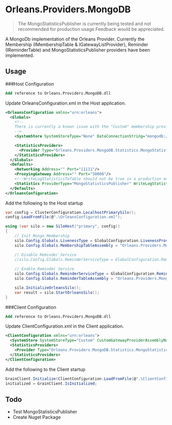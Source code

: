 # Orleans.Providers.MongoDB
> The MongoStatisticsPublisher is currently being tested and not recommended for production usage.Feedback would be appreciated.

A MongoDb implementation of the Orleans Provider. Currently the Membership (IMembershipTable & IGatewayListProvider), Reminder (IReminderTable) and MongoStatisticsPublisher providers have been implemented.

## Usage
###Host Configuration


```ps
Add reference to Orleans.Providers.MongoDB.dll
```
Update OrleansConfiguration.xml in the Host application.
```xml
<OrleansConfiguration xmlns="urn:orleans">
  <Globals>
    <!--
    There is currently a known issue with the "Custom" membership provider OrleansConfiguration.xml configuration file that will fail to parse correctly. For this reason you have to provide a placeholder SystemStore in the xml and then configure the provider in code before starting the Silo.
    -->
    <SystemStore SystemStoreType="None" DataConnectionString="mongodb://admin:pass123@localhost:27017/Orleans?authSource=admin" DeploymentId="OrleansTest" />

	<StatisticsProviders>
      <Provider Type="Orleans.Providers.MongoDB.Statistics.MongoStatisticsPublisher" Name="MongoStatisticsPublisher" ConnectionString="mongodb://admin:pass123@localhost:27017/Orleans?authSource=admin" />
    </StatisticsProviders>
  </Globals>
  <Defaults>
    <Networking Address="" Port="11111"/>
    <ProxyingGateway Address="" Port="30000"/>
    <!--WriteLogStatisticsToTable should not be true in a production enviroment. Typically only used by Orleans developers-->
    <Statistics ProviderType="MongoStatisticsPublisher" WriteLogStatisticsToTable="false"/>
  </Defaults>
</OrleansConfiguration>
```
Add the following to the Host startup

```cs
var config = ClusterConfiguration.LocalhostPrimarySilo();
config.LoadFromFile(@".\OrleansConfiguration.xml");

using (var silo = new SiloHost("primary", config))
{
    // Init Mongo Membership
    silo.Config.Globals.LivenessType = GlobalConfiguration.LivenessProviderType.Custom;
    silo.Config.Globals.MembershipTableAssembly = "Orleans.Providers.MongoDB";

    // Disable Reminder Service
    //silo.Config.Globals.ReminderServiceType = GlobalConfiguration.ReminderServiceProviderType.Disabled;
    
    // Enable Reminder Service
    silo.Config.Globals.ReminderServiceType = GlobalConfiguration.ReminderServiceProviderType.Custom;
    silo.Config.Globals.ReminderTableAssembly = "Orleans.Providers.MongoDB";

    silo.InitializeOrleansSilo();
    var result = silo.StartOrleansSilo();
}
```
###Client Configuration


```ps
Add reference to Orleans.Providers.MongoDB.dll
```
Update ClientConfiguration.xml in the Client application.
```xml
<ClientConfiguration xmlns="urn:orleans">
  <SystemStore SystemStoreType="Custom" CustomGatewayProviderAssemblyName="Orleans.Providers.MongoDB" DataConnectionString="mongodb://admin:pass123@localhost:27017/Orleans?authSource=admin" DeploymentId="OrleansTest" />
  <StatisticsProviders>
    <Provider Type="Orleans.Providers.MongoDB.Statistics.MongoStatisticsPublisher" Name="MongoStatisticsPublisher" ConnectionString="mongodb://admin:pass123@localhost:27017/Orleans?authSource=admin" />
  </StatisticsProviders>
</ClientConfiguration>
```
Add the following to the Client startup

```cs
GrainClient.Initialize(ClientConfiguration.LoadFromFile(@".\ClientConfiguration.xml"));
initialized = GrainClient.IsInitialized;
```

## Todo

- Test MongoStatisticsPublisher
- Create Nuget Package
